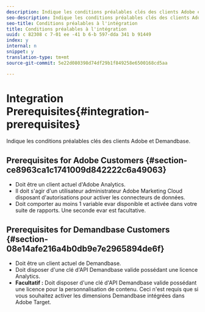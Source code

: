 ```yaml
---
description: Indique les conditions préalables clés des clients Adobe et Demandbase.
seo-description: Indique les conditions préalables clés des clients Adobe et Demandbase.
seo-title: Conditions préalables à l'intégration
title: Conditions préalables à l'intégration
uuid: c 82308 c 7-01 ee -41 b 6-b 597-dda 341 b 91449
index: y
internal: n
snippet: y
translation-type: tm+mt
source-git-commit: 5e22d080398d74df29b1f849258e6500168cd5aa

---
```



# Integration Prerequisites{#integration-prerequisites}

Indique les conditions préalables clés des clients Adobe et Demandbase.

## Prerequisites for Adobe Customers {#section-ce8963ca1c1741009d842222c6a49063}

* Doit être un client actuel d'Adobe Analytics.
* Il doit s'agir d'un utilisateur administrateur Adobe Marketing Cloud disposant d'autorisations pour activer les connecteurs de données.
* Doit comporter au moins 1 variable evar disponible et activée dans votre suite de rapports. Une seconde evar est facultative.

## Prerequisites for Demandbase Customers {#section-08e14afe216a4b0db9e7e2965894de6f}

* Doit être un client actuel de Demandbase.
* Doit disposer d'une clé d'API Demandbase valide possédant une licence Analytics.
* **Facultatif :** Doit disposer d'une clé d'API Demandbase valide possédant une licence pour la personnalisation de contenu. Ceci n'est requis que si vous souhaitez activer les dimensions Demandbase intégrées dans Adobe Target.

